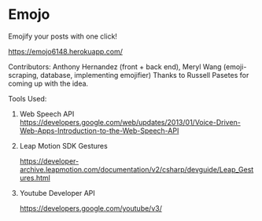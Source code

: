 # Emojo


Emojify your posts with one click!


https://emojo6148.herokuapp.com/ 


Contributors: Anthony Hernandez (front + back end), Meryl Wang (emoji-scraping, database, implementing emojifier)
Thanks to Russell Pasetes for coming up with the idea. 


Tools Used: 

1. Web Speech API
    https://developers.google.com/web/updates/2013/01/Voice-Driven-Web-Apps-Introduction-to-the-Web-Speech-API

2. Leap Motion SDK Gestures

    https://developer-archive.leapmotion.com/documentation/v2/csharp/devguide/Leap_Gestures.html

3. Youtube Developer API

    https://developers.google.com/youtube/v3/
